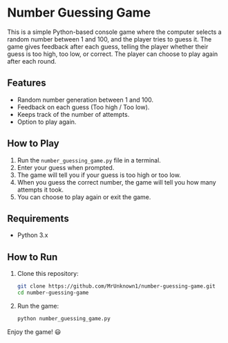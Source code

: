 # Number Guessing Game

This is a simple Python-based console game where the computer selects a random number between 1 and 100, and the player tries to guess it. The game gives feedback after each guess, telling the player whether their guess is too high, too low, or correct. The player can choose to play again after each round.

## Features
- Random number generation between 1 and 100.
- Feedback on each guess (Too high / Too low).
- Keeps track of the number of attempts.
- Option to play again.

## How to Play
1. Run the `number_guessing_game.py` file in a terminal.
2. Enter your guess when prompted.
3. The game will tell you if your guess is too high or too low.
4. When you guess the correct number, the game will tell you how many attempts it took.
5. You can choose to play again or exit the game.

## Requirements
- Python 3.x

## How to Run
1. Clone this repository: 
    ```bash
    git clone https://github.com/MrUnknown1/number-guessing-game.git
    cd number-guessing-game
    ```
2. Run the game:
    ```bash
    python number_guessing_game.py
    ```

Enjoy the game! 😃

